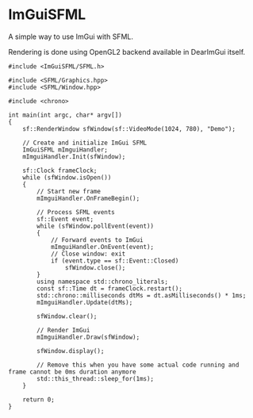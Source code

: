 # ImGuiSFML
A simple way to use ImGui with SFML.

Rendering is done using OpenGL2 backend available in DearImGui itself.

	#include <ImGuiSFML/SFML.h>

	#include <SFML/Graphics.hpp>
	#include <SFML/Window.hpp>

	#include <chrono>

	int main(int argc, char* argv[])
	{
		sf::RenderWindow sfWindow(sf::VideoMode(1024, 780), "Demo");

		// Create and initialize ImGui SFML
		ImGuiSFML mImguiHandler;
		mImguiHandler.Init(sfWindow);
		
		sf::Clock frameClock;
		while (sfWindow.isOpen())
		{
			// Start new frame
			mImguiHandler.OnFrameBegin();
			
			// Process SFML events
			sf::Event event;
			while (sfWindow.pollEvent(event))
			{
				// Forward events to ImGui
				mImguiHandler.OnEvent(event);
				// Close window: exit
				if (event.type == sf::Event::Closed)
					sfWindow.close();
			}
			using namespace std::chrono_literals;
			const sf::Time dt = frameClock.restart();
			std::chrono::milliseconds dtMs = dt.asMilliseconds() * 1ms;
			mImguiHandler.Update(dtMs);

			sfWindow.clear();

			// Render ImGui
			mImguiHandler.Draw(sfWindow);

			sfWindow.display();

			// Remove this when you have some actual code running and frame cannot be 0ms duration anymore
			std::this_thread::sleep_for(1ms);
		}

		return 0;
	}
